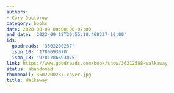 ```yaml
---
authors:
- Cory Doctorow
category: books
date: 2020-08-09 00:00:00-07:00
end_date: '2023-09-18T20:55:18.468227-10:00'
ids:
  goodreads: '3502200237'
  isbn_10: '1786693070'
  isbn_13: '9781786693075'
link: https://www.goodreads.com/book/show/36212588-walkaway
status: abandoned
thumbnail: 3502200237-cover.jpg
title: Walkaway
---
```

